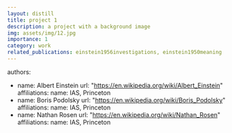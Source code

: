 ```yaml
---
layout: distill
title: project 1
description: a project with a background image
img: assets/img/12.jpg
importance: 1
category: work
related_publications: einstein1956investigations, einstein1950meaning
---
```


authors:
  - name: Albert Einstein
    url: "https://en.wikipedia.org/wiki/Albert_Einstein"
    affiliations:
      name: IAS, Princeton
  - name: Boris Podolsky
    url: "https://en.wikipedia.org/wiki/Boris_Podolsky"
    affiliations:
      name: IAS, Princeton
  - name: Nathan Rosen
    url: "https://en.wikipedia.org/wiki/Nathan_Rosen"
    affiliations:
      name: IAS, Princeton
